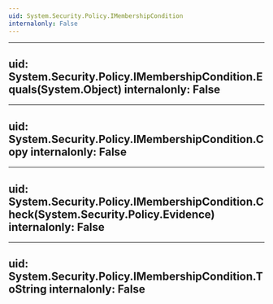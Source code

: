 ```yaml
---
uid: System.Security.Policy.IMembershipCondition
internalonly: False
---
```


---
uid: System.Security.Policy.IMembershipCondition.Equals(System.Object)
internalonly: False
---

---
uid: System.Security.Policy.IMembershipCondition.Copy
internalonly: False
---

---
uid: System.Security.Policy.IMembershipCondition.Check(System.Security.Policy.Evidence)
internalonly: False
---

---
uid: System.Security.Policy.IMembershipCondition.ToString
internalonly: False
---
